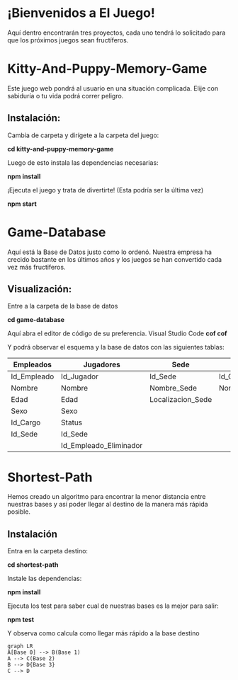 # ¡Bienvenidos a El Juego!

Aquí dentro encontrarán tres proyectos, cada uno tendrá lo solicitado para que los próximos juegos sean fructíferos. 


# Kitty-And-Puppy-Memory-Game

Este juego web pondrá al usuario en una situación  complicada. Elije con sabiduría o tu vida podrá correr peligro.

## Instalación:

Cambia de carpeta y dirígete a la carpeta del juego:

**cd kitty-and-puppy-memory-game**

Luego de esto instala las dependencias necesarias:

**npm install**

¡Ejecuta el juego y trata de divertirte! (Esta podría ser la última vez)

**npm start**

# Game-Database

Aquí está la Base de Datos justo como lo ordenó. Nuestra empresa ha crecido bastante en los últimos años y los juegos se han convertido cada vez más fructiferos.

## Visualización:

Entre a la carpeta de la base de datos

**cd game-database**

Aquí abra el editor de código de su preferencia. Visual Studio Code **cof cof** 

Y podrá observar el esquema y la base de datos con las siguientes tablas:

| Empleados | Jugadores | Sede | Cargos | Eliminación|
|-----------|-----------|------|--------|---------------|
| Id_Empleado | Id_Jugador | Id_Sede| Id_Cargo | Id_Jugador Elminado|
|Nombre| Nombre | Nombre_Sede | Nombre_Cargo | Id_Empleado_Eliminador |
| Edad | Edad | Localizacion_Sede | | Fecha_Eliminacion|
| Sexo | Sexo | | | Id_Sede_Eliminacio |
| Id_Cargo | Status |
| Id_Sede | Id_Sede|
| | Id_Empleado_Eliminador |

# Shortest-Path

Hemos creado un algoritmo para encontrar la menor distancia entre nuestras bases y así poder llegar al destino de la manera más rápida posible.

## Instalación

Entra en la carpeta destino:

**cd shortest-path**

Instale las dependencias:

**npm install**

Ejecuta los test para saber cual de nuestras bases es la mejor para salir:

**npm test**

Y observa como calcula como llegar más rápido a la base destino

```mermaid
graph LR
A[Base 0] --> B(Base 1)
A --> C(Base 2)
B --> D{Base 3}
C --> D
```